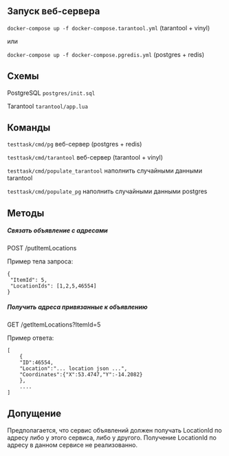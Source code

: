 Запуск веб-сервера
--

```docker-compose up -f docker-compose.tarantool.yml``` (tarantool + vinyl)

или

```docker-compose up -f docker-compose.pgredis.yml``` (postgres + redis)

Схемы
--
PostgreSQL ```postgres/init.sql```

Tarantool ```tarantool/app.lua```

Команды
--
```testtask/cmd/pg``` веб-сервер (postgres + redis)

```testtask/cmd/tarantool``` веб-сервер (tarantool + vinyl)

```testtask/cmd/populate_tarantool``` наполнить случайными данными tarantool

```testtask/cmd/populate_pg``` наполнить случайными данными postgres

Методы
---
##### Связать объявление с адресами

POST /putItemLocations

Пример тела запроса:
```
{
 "ItemId": 5,
 "LocationIds": [1,2,5,46554]
}
```

##### Получить адреса привязанные к объявлению

GET /getItemLocations?ItemId=5

Пример ответа:
```
[
    {
    "ID":46554,
    "Location":"... location json ...",
    "Coordinates":{"X":53.4747,"Y":-14.2082}
    },
    ....
]
```

Допущение
--

Предполагается, что сервис объявлений должен получать LocationId по адресу
либо у этого сервиса, либо у другого.
Получение LocationId по адресу в данном сервисе не реализованно.
